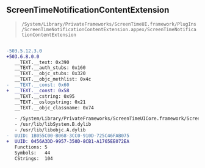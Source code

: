 ## ScreenTimeNotificationContentExtension

> `/System/Library/PrivateFrameworks/ScreenTimeUI.framework/PlugIns/ScreenTimeNotificationContentExtension.appex/ScreenTimeNotificationContentExtension`

```diff

-503.5.12.3.0
+503.6.8.0.0
   __TEXT.__text: 0x390
   __TEXT.__auth_stubs: 0x160
   __TEXT.__objc_stubs: 0x320
   __TEXT.__objc_methlist: 0x4c
-  __TEXT.__const: 0x60
+  __TEXT.__const: 0x58
   __TEXT.__cstring: 0x95
   __TEXT.__oslogstring: 0x21
   __TEXT.__objc_classname: 0x74

   - /System/Library/PrivateFrameworks/ScreenTimeUICore.framework/ScreenTimeUICore
   - /usr/lib/libSystem.B.dylib
   - /usr/lib/libobjc.A.dylib
-  UUID: 1B055C00-B068-3CC0-910D-725C46FAB075
+  UUID: 0456A3DD-9957-350D-8CB1-A1765EE072EA
   Functions: 5
   Symbols:   44
   CStrings:  104

```

